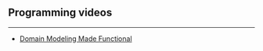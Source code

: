 ## Programming videos

---

- [Domain Modeling Made Functional](https://www.youtube.com/watch?v=1pSH8kElmM4)
